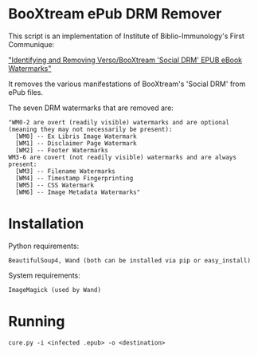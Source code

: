 BooXtream ePub DRM Remover
===

This script is an implementation of Institute of Biblio-Immunology's First Communique:

["Identifying and Removing Verso/BooXtream 'Social DRM' EPUB eBook Watermarks"](https://pastebin.com/raw/E1xgCUmb)

It removes the various manifestations of BooXtream's 'Social DRM' from ePub files.

The seven DRM watermarks that are removed are:
```
"WM0-2 are overt (readily visible) watermarks and are optional (meaning they may not necessarily be present):
  [WM0] -- Ex Libris Image Watermark
  [WM1] -- Disclaimer Page Watermark
  [WM2] -- Footer Watermarks
WM3-6 are covert (not readily visible) watermarks and are always present:
  [WM3] -- Filename Watermarks
  [WM4] -- Timestamp Fingerprinting
  [WM5] -- CSS Watermark
  [WM6] -- Image Metadata Watermarks"
```

Installation
===

Python requirements:

```BeautifulSoup4, Wand (both can be installed via pip or easy_install)```

System requirements:

```ImageMagick (used by Wand)``` 


Running
===

```cure.py -i <infected .epub> -o <destination>```
